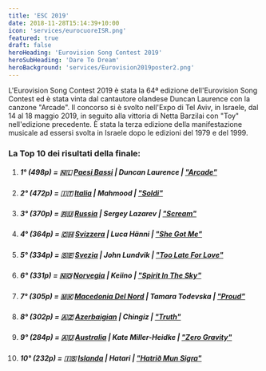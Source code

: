 ```yaml
---
title: 'ESC 2019'
date: 2018-11-28T15:14:39+10:00
icon: 'services/eurocuoreISR.png'
featured: true
draft: false
heroHeading: 'Eurovision Song Contest 2019'
heroSubHeading: 'Dare To Dream'
heroBackground: 'services/Eurovision2019poster2.png'
---
```


L'Eurovision Song Contest 2019 è stata la 64ª edizione dell'Eurovision Song Contest ed è stata vinta dal cantautore olandese Duncan Laurence con la canzone "Arcade". Il concorso si è svolto nell'Expo di Tel Aviv, in Israele, dal 14 al 18 maggio 2019, in seguito alla vittoria di Netta Barzilai con "Toy" nell'edizione precedente. È stata la terza edizione della manifestazione musicale ad essersi svolta in Israele dopo le edizioni del 1979 e del 1999. 

### La Top 10 dei risultati della finale:
1. ##### **1**° (498p) = 🇳🇱 [**Paesi Bassi**](https://youtu.be/MyWe8uRk7B8) | *Duncan Laurence* | [*"Arcade"*](https://youtu.be/R3D-r4ogr7s)
2. ##### **2**° (472p) = 🇮🇹 [**Italia**](https://youtu.be/2oWlF34xUAk) | *Mahmood* | [*"Soldi"*](https://youtu.be/M-aoyPa41Ic)
3. ##### **3**° (370p) = 🇷🇺 [**Russia**](https://youtu.be/Vl_XV35CTeg) | *Sergey Lazarev* | [*"Scream"*](https://youtu.be/eNzlxEZ_JG4)
4. ##### **4**° (364p) = 🇨🇭 [**Svizzera**](https://youtu.be/edc7Slyvnnw) | *Luca Hänni* | [*"She Got Me"*](https://youtu.be/8aUYzqAIdoM)
5. ##### **5**° (334p) = 🇸🇪 [**Svezia**](https://youtu.be/AZhaQqXVuuw) | *John Lundvik* | [*"Too Late For Love"*](https://youtu.be/oEdWkdVKIqQ)
6. ##### **6**° (331p) = 🇳🇴 [**Norvegia**](https://youtu.be/CpFgm2XViGs) | *Keiino* | [*"Spirit In The Sky"*](https://youtu.be/Ovt7YGHAj8I)
7. ##### **7**° (305p) = 🇲🇰 [**Macedonia Del Nord**](https://youtu.be/RLCdacdMZ0E) | *Tamara Todevska* | [*"Proud"*](https://youtu.be/0pAURAsum4A)
8. ##### **8**° (302p) = 🇦🇿 [**Azerbaigian**](https://youtu.be/3qJ7arHtOnk) | *Chingiz* | [*"Truth"*](https://youtu.be/D6vvuCiHwSs)
9. ##### **9**° (284p) = 🇦🇺 [**Australia**](https://youtu.be/sTTvNo-JSuQ) | *Kate Miller-Heidke* | [*"Zero Gravity"*](https://youtu.be/Eo5H62mCIsg)
10. ##### **10**° (232p) = 🇮🇸 [**Islanda**](https://youtu.be/KRqaW7Kwy78) | *Hatari* | [*"Hatrið Mun Sigra"*](https://youtu.be/kTb69WkBbvs)
